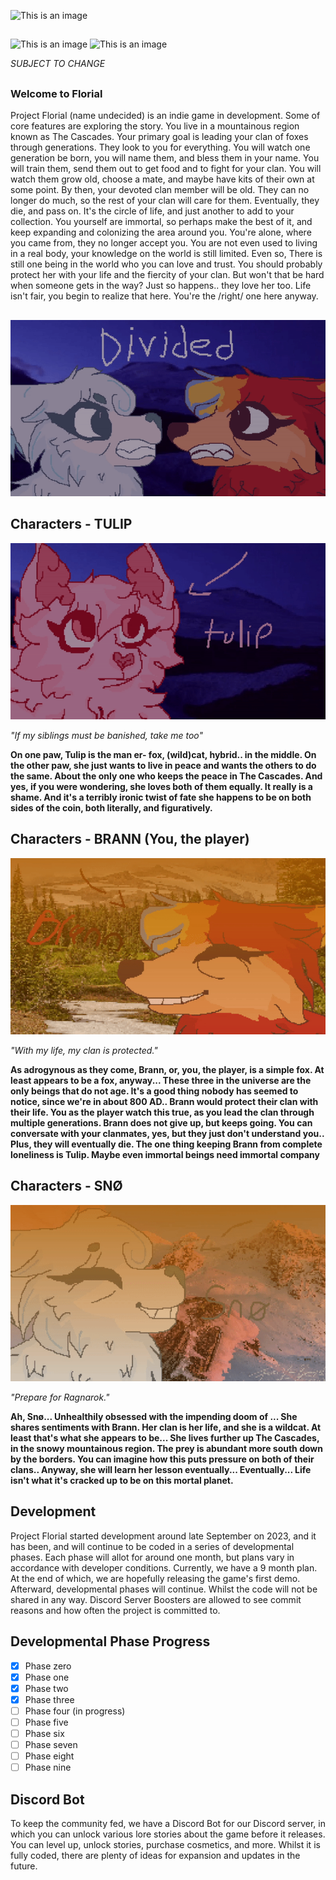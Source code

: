 ![This is an image](https://media.discordapp.net/attachments/564923688621834251/1199292744749826078/image.png?ex=65e6ed68&is=65d47868&hm=b992cac24b07149c6a26254d647d5fc956e7dca9f7b58a83fef4964aecdc44dc&=&format=webp&quality=lossless&width=923&height=520)
##
![This is an image](https://media.discordapp.net/attachments/564923688621834251/1209797291540484106/image.png?ex=65e83a87&is=65d5c587&hm=43fea12ae784725134453a175b3bda2bbd99d5bcea69dcf096e84cfb44cfe7e1&=&format=webp&quality=lossless&width=923&height=519)
![This is an image](https://media.discordapp.net/attachments/564923688621834251/1205682585309814864/image.png?ex=65e27ce8&is=65d007e8&hm=8d5cdcf79c46e2573636be4798d96d2da5a031d6423212f7bdd6bc8ca24007b5&=&format=webp&quality=lossless&width=923&height=519)

*SUBJECT TO CHANGE*
##

### Welcome to Florial

Project Florial (name undecided) is an indie game in development. Some of core features are exploring the story. You live in a mountainous region known as The Cascades. Your primary goal is leading your clan of foxes through generations. They look to you for everything. You will watch one generation be born, you will name them, and bless them in your name. You will train them, send them out to get food and to fight for your clan. You will watch them grow old, choose a mate, and maybe have kits of their own at some point. By then, your devoted clan member will be old. They can no longer do much, so the rest of your clan will care for them. Eventually, they die, and pass on. It's the circle of life, and just another to add to your collection. You yourself are immortal, so perhaps make the best of it, and keep expanding and colonizing the area around you. You're alone, where you came from, they no longer accept you. You are not even used to living in a real body, your knowledge on the world is still limited. Even so, There is still one being in the world who you can love and trust. You should probably protect her with your life and the fiercity of your clan. But won't that be hard when someone gets in the way? Just so happens.. they love her too. Life isn't fair, you begin to realize that here. You're the /right/ one here anyway.

##
![](https://github.com/Florial-Development/.github/blob/main/ezgif.com-video-to-gif_4.gif)

## Characters - TULIP
![](https://github.com/Florial-Development/.github/blob/main/ezgif.com-video-to-gif_3.gif)

*"If my siblings must be banished, take me too"* 

**On one paw, Tulip is the man er- fox,  (wild)cat, hybrid.. in the middle. On the other paw, she just wants to live in peace and wants the others to do the same. About the only one who keeps the peace in The Cascades. And yes, if you were wondering, she loves both of them equally. It really is a shame. And it's a terribly ironic twist of fate she happens to be on both sides of the coin, both literally, and figuratively.**

## Characters - BRANN (You, the player)
![](https://github.com/Florial-Development/.github/blob/main/ezgif.com-video-to-gif_2.gif)

*"With my life, my clan is protected."*

**As adrogynous as they come, Brann, or, you, the player, is a simple fox. At least appears to be a fox, anyway... These three in the universe are the only beings that do not age. It's a good thing nobody has seemed to notice, since we're in about 800 AD.. Brann would protect their clan with their life. You as the player watch this true, as you lead the clan through multiple generations. Brann does not give up, but keeps going. You can conversate with your clanmates, yes, but they just don't understand you.. Plus, they will eventually die. The one thing keeping Brann from complete loneliness is Tulip. Maybe even immortal beings need immortal company**

## Characters - SNØ
![](https://github.com/Florial-Development/.github/blob/main/ezgif.com-video-to-gif.gif)

*"Prepare for Ragnarok."*

**Ah, Snø... Unhealthily obsessed with the impending doom of ... She shares sentiments with Brann. Her clan is her life, and she is a wildcat. At least that's what she appears to be... She lives further up The Cascades, in the snowy mountainous region. The prey is abundant more south down by the borders. You can imagine how this puts pressure on both of their clans.. Anyway, she will learn her lesson eventually... Eventually... Life isn't what it's cracked up to be on this mortal planet.**


## Development

Project Florial started development around late September on 2023, and it has been, and will continue to be coded in a series of developmental phases. Each phase will allot for around one month, but plans vary in accordance with developer conditions. Currently, we have a 9 month plan. At the end of which, we are hopefully releasing the game's first demo. Afterward, developmental phases will continue. Whilst the code will not be shared in any way. Discord Server Boosters are allowed to see commit reasons and how often the project is committed to. 

## Developmental Phase Progress


- [x] Phase zero
- [x] Phase one
- [x] Phase two 
- [x] Phase three 
- [ ] Phase four (in progress)
- [ ] Phase five
- [ ] Phase six
- [ ] Phase seven
- [ ] Phase eight
- [ ] Phase nine

## Discord Bot

To keep the community fed, we have a Discord Bot for our Discord server, in which you can unlock various lore stories about the game before it releases. You can level up, unlock stories, purchase cosmetics, and more. Whilst it is fully coded, there are plenty of ideas for expansion and updates in the future.





